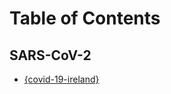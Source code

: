 # Table of Contents

## SARS-CoV-2

- [{covid-19-ireland}](https://github.com/E6985/E2746/blob/master/src/dataset/covid-19-ireland.csv)
